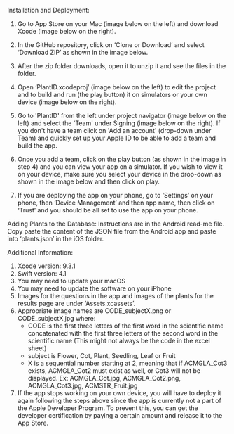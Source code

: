 Installation and Deployment:
1. Go to App Store on your Mac (image below on the left) and download Xcode (image below on the right).
           
2. In the GitHub repository, click on ‘Clone or Download’ and select ‘Download ZIP’ as shown in the image below.

3. After the zip folder downloads, open it to unzip it and see the files in the folder.

4. Open ‘PlantID.xcodeproj’ (image below on the left) to edit the project and to build and run (the play button) it on simulators or your own device (image below on the right).
    
5. Go to 'PlantID' from the left under project navigator (image below on the left) and select the 'Team' under Signing (image below on the right). If you don't have a team click on 'Add an account' (drop-down under Team) and quickly set up your Apple ID to be able to add a team and build the app.
        
6. Once you add a team, click on the play button (as shown in the image in step 4) and you can view your app on a simulator. If you wish to view it on your device, make sure you select your device in the drop-down as shown in the image below and then click on play. 
 
7. If you are deploying the app on your phone, go to ‘Settings’ on your phone, then ‘Device Management’ and then app name, then click on ‘Trust’ and you should be all set to use the app on your phone. 
 
 
Adding Plants to the Database:
Instructions are in the Android read-me file. Copy paste the content of the JSON file from the Android app and paste into ‘plants.json’ in the iOS folder. 


Additional Information:
1. Xcode version: 9.3.1
2. Swift version: 4.1 
3. You may need to update your macOS
4. You may need to update the software on your iPhone
5. Images for the questions in the app and images of the plants for the results page are under ‘Assets.xcassets’. 
6. Appropriate image names are CODE_subjectX.png or CODE_subjectX.jpg where: 
    - CODE is the first three letters of the first word in the scientific name concatenated with the first three letters of the second word in the scientific name (This might not always be the code in the excel sheet)
    - subject is Flower, Cot, Plant, Seedling, Leaf or Fruit 
    - X is a sequential number starting at 2, meaning that if ACMGLA_Cot3 exists, ACMGLA_Cot2 must exist as well, or Cot3 will not be displayed. Ex: ACMGLA_Cot.jpg, ACMGLA_Cot2.png, ACMGLA_Cot3.jpg, ACMSTR_Fruit.jpg
7. If the app stops working on your own device, you will have to deploy it again following the steps above since the app is currently not a part of the Apple Developer Program. To prevent this, you can get the developer certification by paying a certain amount and release it to the App Store. 
